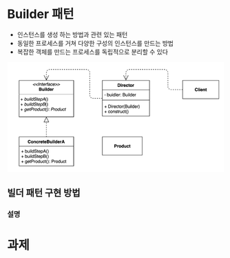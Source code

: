 # Builder 패턴
- 인스턴스를 생성 하는 방법과 관련 있는 패턴
- 동일한 프로세스를 거쳐 다양한 구성의 인스턴스를 만드는 방법
- 복잡한 객체를 만드는 프로세스를 독립적으로 분리할 수 있다

![img.png](img.png)
## 빌더 패턴 구현 방법

### 설명

# 과제
